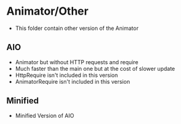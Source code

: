 # Animator/Other
* This folder contain other version of the Animator

## AIO
* Animator but without HTTP requests and require
* Much faster than the main one but at the cost of slower update
* HttpRequire isn't included in this version
* AnimatorRequire isn't included in this version

## Minified
* Minified Version of AIO